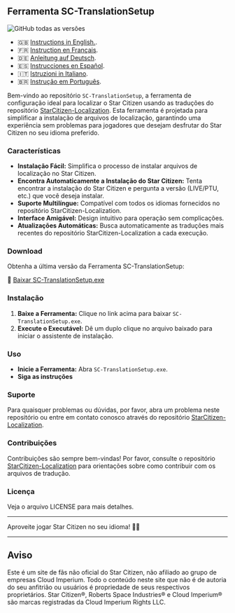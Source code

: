 ## Ferramenta SC-TranslationSetup
![GitHub todas as versões](https://img.shields.io/github/downloads/ROBdk97/SC-TranslationSetup/total)

- 🇬🇧 [Instructions in English.](README.md).
- 🇫🇷 [Instruction en Français](README_fr.md).
- 🇩🇪 [Anleitung auf Deutsch](README_de.md).
- 🇪🇸 [Instrucciones en Español](README_es.md).
- 🇮🇹 [Istruzioni in Italiano](README_it.md).
- 🇧🇷 [Instrução em Português](README_ptbr.md).

Bem-vindo ao repositório `SC-TranslationSetup`, a ferramenta de configuração ideal para localizar o Star Citizen usando as traduções do repositório [StarCitizen-Localization](https://github.com/Dymerz/StarCitizen-Localization). Esta ferramenta é projetada para simplificar a instalação de arquivos de localização, garantindo uma experiência sem problemas para jogadores que desejam desfrutar do Star Citizen no seu idioma preferido.

### Características

- **Instalação Fácil:** Simplifica o processo de instalar arquivos de localização no Star Citizen.
- **Encontra Automaticamente a Instalação do Star Citizen:** Tenta encontrar a instalação do Star Citizen e pergunta a versão (LIVE/PTU, etc.) que você deseja instalar.
- **Suporte Multilíngue:** Compatível com todos os idiomas fornecidos no repositório StarCitizen-Localization.
- **Interface Amigável:** Design intuitivo para operação sem complicações.
- **Atualizações Automáticas:** Busca automaticamente as traduções mais recentes do repositório StarCitizen-Localization a cada execução.

### Download

Obtenha a última versão da Ferramenta SC-TranslationSetup:

🔗 [Baixar SC-TranslationSetup.exe](https://github.com/ROBdk97/SC-TranslationSetup/releases/latest/download/SC-TranslationSetup.exe)

### Instalação

1. **Baixe a Ferramenta:** Clique no link acima para baixar `SC-TranslationSetup.exe`.
2. **Execute o Executável:** Dê um duplo clique no arquivo baixado para iniciar o assistente de instalação.

### Uso

- **Inicie a Ferramenta:** Abra `SC-TranslationSetup.exe`.
- **Siga as instruções**

### Suporte

Para quaisquer problemas ou dúvidas, por favor, abra um problema neste repositório ou entre em contato conosco através do repositório [StarCitizen-Localization](https://github.com/Dymerz/StarCitizen-Localization).

### Contribuições

Contribuições são sempre bem-vindas! Por favor, consulte o repositório [StarCitizen-Localization](https://github.com/Dymerz/StarCitizen-Localization) para orientações sobre como contribuir com os arquivos de tradução.

### Licença

Veja o arquivo LICENSE para mais detalhes.

---

Aproveite jogar Star Citizen no seu idioma! 🚀🌌

---
## Aviso
Este é um site de fãs não oficial do Star Citizen, não afiliado ao grupo de empresas Cloud Imperium. Todo o conteúdo neste site que não é de autoria do seu anfitrião ou usuários é propriedade de seus respectivos proprietários. Star Citizen®, Roberts Space Industries® e Cloud Imperium® são marcas registradas da Cloud Imperium Rights LLC.

